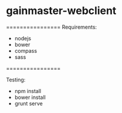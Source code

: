 # gainmaster-webclient
================
Requirements:
- nodejs
- bower
- compass
- sass

================

Testing:
- npm install
- bower install
- grunt serve
